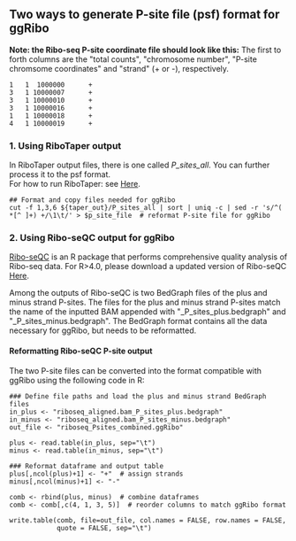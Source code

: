 ## Two ways to generate P-site file (psf) format for ggRibo

**Note: the Ribo-seq P-site coordinate file should look like this:**
The first to forth columns are the "total counts", "chromosome number", "P-site chromsome coordinates" and "strand" (+ or -), respectively.
```
1   1  1000000      +
3   1 10000007      +
3   1 10000010      +
3   1 10000016      +
1   1 10000018      +
4   1 10000019      +
```

### 1. Using RiboTaper output
In RiboTaper output files, there is one called *P_sites_all*. You can further process it to the psf format.  
For how to run RiboTaper: see [Here](https://github.com/hsinyenwu/Riboseq_pipeline/blob/main/README_pipeline.md#9-orf-visualization-ggribo).
```
## Format and copy files needed for ggRibo
cut -f 1,3,6 ${taper_out}/P_sites_all | sort | uniq -c | sed -r 's/^( *[^ ]+) +/\1\t/' > $p_site_file  # reformat P-site file for ggRibo
```

### 2. Using Ribo-seQC output for ggRibo
[Ribo-seQC](https://github.com/lcalviell/Ribo-seQC) is an R package that performs comprehensive quality analysis of Ribo-seq data. For R>4.0, please download a updated version of Ribo-seQC [Here](https://github.com/hsinyenwu/RiboseQC_R4.2.1).

Among the outputs of Ribo-seQC is two BedGraph files of the plus and minus strand P-sites. The files for the plus and minus strand P-sites match the name of the inputted BAM appended with "_P_sites_plus.bedgraph" and "_P_sites_minus.bedgraph". The BedGraph format contains all the data necessary for ggRibo, but needs to be reformatted.

#### Reformatting Ribo-seQC P-site output
The two P-site files can be converted into the format compatible with ggRibo using the following code in R:
```
### Define file paths and load the plus and minus strand BedGraph files
in_plus <- "riboseq_aligned.bam_P_sites_plus.bedgraph"
in_minus <- "riboseq_aligned.bam_P_sites_minus.bedgraph"
out_file <- "riboseq_Psites_combined.ggRibo"

plus <- read.table(in_plus, sep="\t")
minus <- read.table(in_minus, sep="\t")

### Reformat dataframe and output table
plus[,ncol(plus)+1] <- "+"  # assign strands
minus[,ncol(minus)+1] <- "-"

comb <- rbind(plus, minus)  # combine dataframes
comb <- comb[,c(4, 1, 3, 5)]  # reorder columns to match ggRibo format

write.table(comb, file=out_file, col.names = FALSE, row.names = FALSE,
            quote = FALSE, sep="\t")
```
